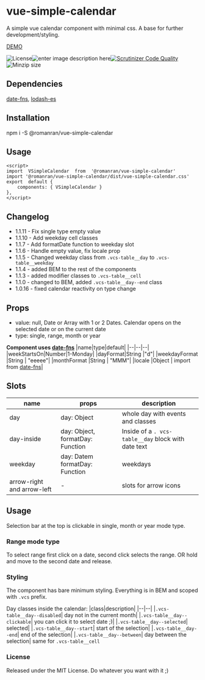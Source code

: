 # vue-simple-calendar

A simple vue calendar component with minimal css. A base for further development/styling.
  
[DEMO](https://ecstatic-elion-f195d3.netlify.app/)

![License](https://img.shields.io/github/license/romanran/vue-simple-calendar)![enter image description here](https://img.shields.io/depfu/romanran/vue-simple-calendar)[![Scrutinizer Code Quality](https://scrutinizer-ci.com/g/romanran/vue-simple-calendar/badges/quality-score.png?b=master)](https://scrutinizer-ci.com/g/romanran/vue-simple-calendar/?branch=master)![Minzip size](https://img.shields.io/bundlephobia/minzip/@romanran/vue-simple-calendar)

## Dependencies

[date-fns](https://date-fns.org/v2.16.1), [lodash-es](https://www.npmjs.com/package/lodash-es)

## Installation

npm i -S @romanran/vue-simple-calendar

## Usage

    <script>
    import  VSimpleCalendar  from  '@romanran/vue-simple-calendar'
    import '@romanran/vue-simple-calendar/dist/vue-simple-calendar.css'
    export  default {
        components: { VSimpleCalendar }
    },
    </script>


## Changelog
 - 1.1.11 - Fix single type empty value
 - 1.1.10 - Add weekday cell classes
 - 1.1.7 - Add formatDate function to weekday slot
 - 1.1.6 - Handle empty value, fix locale prop
 - 1.1.5 - Changed weekday class from `.vcs-table__day` to `.vcs-table__weekday`
 - 1.1.4 - added BEM to the rest of the components
 - 1.1.3 - added modifier classes to `.vcs-table__cell`
 - 1.1.0 - changed to BEM, added `.vcs-table__day--end` class
 - 1.0.16 - fixed calendar reactivity on type change
## Props

- value: null, Date or Array with 1 or 2 Dates. Calendar opens on the selected date or on the current date
- type: single, range, month or year


**Component uses [date-fns](https://date-fns.org/v2.16.1/docs/format)**
|name|type|default|
|--|--|--|
|weekStartsOn|Number|1-Monday|
|dayFormat|String |"d"|
|weekdayFormat |String | "eeeee"|
|monthFormat |String | "MMM"|
|locale |Object | import from [date-fns](https://date-fns.org/v2.16.1/docs/ECMAScript-Modules)|

## Slots

|name|props|description|
|--|--|--|
|day|day: Object|whole day with events and classes|
|day-inside|day: Object, formatDay: Function|Inside of a `. vcs-table__day` block with date text|
|weekday |day: Datem formatDay: Function|weekdays|
|arrow-right and arrow-left|-|slots for arrow icons|

## Usage

Selection bar at the top is clickable in single, month or year mode type.

### Range mode type

To select range first click on a date, second click selects the range. OR hold and move to the second date and release.

### Styling

The component has bare minimum styling. Everything is in BEM and scoped with `.vcs` prefix.

Day classes inside the calendar:
|class|description|
|--|--|
|`.vcs-table__day--disabled`| day not in the current month|
|`.vcs-table__day--clickable`| you can click it to select date ;)|
|`.vcs-table__day--selected`| selected|
|`.vcs-table__day--start`| start of the selection|
|`.vcs-table__day--end`| end of the selection|
|`.vcs-table__day--between`| day between the selection|
same for `.vcs-table__cell`
### License
Released under the MIT License. Do whatever you want with it ;)